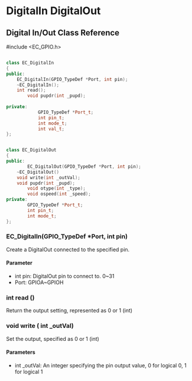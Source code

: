 # DigitalIn DigitalOut



## Digital In/Out Class Reference

\#include &lt;EC\_GPIO.h&gt;

```cpp

class EC_DigitalIn
{
public:
    EC_DigitalIn(GPIO_TypeDef *Port, int pin); 
    ~EC_DigitalIn();
    int read();
		void pupdr(int _pupd);
		
private:
			GPIO_TypeDef *Port_t;
			int	pin_t;
			int mode_t;	
			int val_t;	
};


class EC_DigitalOut
{
public:
		EC_DigitalOut(GPIO_TypeDef *Port, int pin);
    ~EC_DigitalOut()
    void write(int _outVal);
  	void pupdr(int _pupd);
		void otype(int _type);
		void ospeed(int _speed);
private:
		GPIO_TypeDef *Port_t;
		int	pin_t;
		int mode_t;	
};
```



### EC\_DigitalIn\(GPIO\_TypeDef \*Port, int pin\)

Create a DigitalOut connected to the specified pin. 

#### Parameter

* int pin:  DigitalOut pin to connect to.  0~31
* Port:  GPIOA~GPIOH

### int read \(\)

Return the output setting, represented as 0 or 1 \(int\)

### void write \( int \_outVal\)

Set the output, specified as 0 or 1 \(int\)

#### Parameters 

* int \_outVal:  An integer specifying the pin output value, 0 for logical 0, 1 for logical 1




